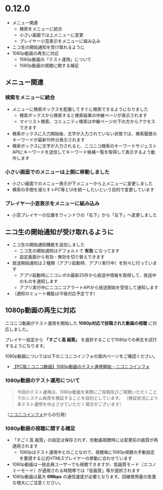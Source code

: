 ﻿# 0.12.0

* メニュー関連
  * 検索をメニューに統合
  * 小さい画面では上メニューに変更
  * プレイヤー小窓表示をメニューに組み込み
* ニコ生の開始通知を受け取れるように
* 1080p動画の再生に対応
  * 1080p動画の「テスト運用」について
  * 1080p動画の視聴に関する補足

## メニュー関連

### 検索をメニューに統合

* メニューに検索ボックスを配置してすぐに検索できるようになりました
  * 検索ボックスから検索すると検索結果の中継ページが表示されます
  * マイリスト検索、コミュニティ検索は中継ページの下の方からアクセスできます
* 検索ボックスに入力開始後、文字が入力されていない状態では、検索履歴のキーワードが最新10件分表示されます
* 検索ボックスに文字が入力されると、ニコニコ検索のキーワードサジェストAPIにキーワードを送信してキーワード候補一覧を取得して表示するよう動作します

### 小さい画面でのメニューは上側に移動しました

* 小さい画面でのメニュー表示が下メニューから上メニューに変更しました
* 検索の手間を減らす＋PC等とUIを統一したいという目的で変更しています

### プレイヤー小窓表示をメニューに組み込み

* 小窓プレイヤーの位置をウィンドウの「右下」から「左下」へ変更しました

## ニコ生の開始通知が受け取れるように

* ニコ生の開始通知機能を追加しました
  * ニコ生の開始通知はデフォルトで **有効** になってます
  * 設定画面から有効・無効を切り替えできます
* 放送開始通知は２種類（アプリ起動時、アプリ実行中）を別々に行っています
  * アプリ起動時にニコレポの最新25件から放送中情報を取得して、放送中のものを通知します
  * アプリ実行中にニコニコアラートAPIから放送開始を受信して通知します
* （通知のミュート機能は今後対応予定です）
  
## 1080p動画の再生に対応

ニコニコ動画がテスト運用を開始した **1080p対応で投稿された動画の視聴** に対応しました。

プレイヤー設定から **「すごく高 画質」** を選択することで1080pでの再生を試行するようになります。

1080p動画については以下のニコニコインフォの案内ページをご確認ください。

* [【PC版ニコニコ動画】1080p動画のテスト運用開始 - ニコニコインフォ](http://blog.nicovideo.jp/niconews/54740.html)

### 1080p動画のテスト運用について

> 今回のテスト運用は、1080p動画を実際にご投稿及びご視聴いただくことでのシステム負荷を検証することを目的としています。
（検証状況により本テスト運用を中止させていただく場合がございます）

（[ニコニコインフォ](http://blog.nicovideo.jp/niconews/54740.html)からの引用）

### 1080p動画の視聴に関する補足

* 「すごく高 画質」の設定は保存されず、別動画視聴時には変更前の画質が再適用されます
  * 1080pはテスト運用中とのことなので、視聴毎に1080p視聴の手動設定を要請する公式HTML5プレイヤーの挙動に合わせています
* 1080p動画は一般会員ユーザーでも視聴できますが、低画質モード（エコノミーモード）が適用される時間帯では「低画質」等が選択されます
* 1080p動画は最大 **6Mbps** の通信速度が必要となります。回線使用量の急激な増大にご注意ください。
  







